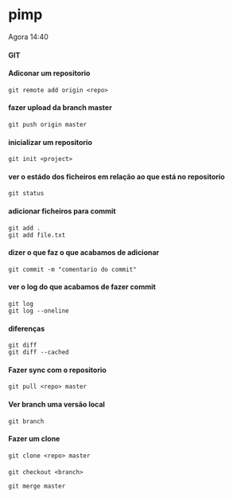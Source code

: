pimp
====

Agora 14:40

#### GIT
 	
#### Adiconar um repositorio

	git remote add origin <repo>
	
#### fazer upload da branch master

	git push origin master
	
#### inicializar um repositorio

	git init <project>
 
#### ver o estádo dos ficheiros em relação ao que está no repositorio

	git status 
#### adicionar ficheiros para commit

	git add . 
	git add file.txt
#### dizer o que faz o que acabamos de adicionar

	git commit -m "comentario do commit"
#### ver o log do que acabamos de fazer commit

	git log
	git log --oneline
	
#### diferenças

	git diff
	git diff --cached
	
#### Fazer sync com o repositorio
	git pull <repo> master
	
#### Ver branch uma versão local
	git branch

#### Fazer um clone
	git clone <repo> master
	
#### 
	git checkout <branch>
	
	git merge master
	

